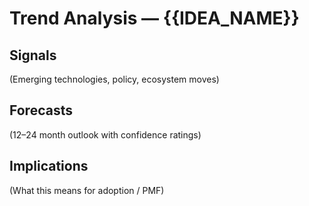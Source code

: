 # Trend Analysis — {{IDEA_NAME}}

## Signals
(Emerging technologies, policy, ecosystem moves)

## Forecasts
(12–24 month outlook with confidence ratings)

## Implications
(What this means for adoption / PMF)


